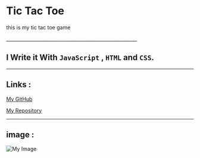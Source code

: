 # Tic Tac Toe
<p>this is my tic tac toe game</P>
_______________________________________________________

## I Write it With `JavaScript` , `HTML` and `CSS`.
_______________________________________________________

## Links : 
[My GitHub](https://github.com/ArmanZavvari)

[My Repository](https://github.com/ArmanZavvari?tab=repositories)
 
_______________________________________________________

## image : 

![My Image](https://quintagroup.com/cms/js/js-image/javascript-logo.png)